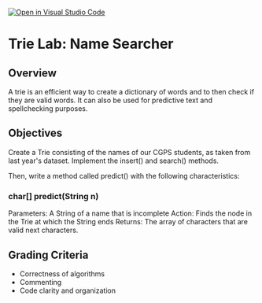 [![Open in Visual Studio Code](https://classroom.github.com/assets/open-in-vscode-718a45dd9cf7e7f842a935f5ebbe5719a5e09af4491e668f4dbf3b35d5cca122.svg)](https://classroom.github.com/online_ide?assignment_repo_id=14079435&assignment_repo_type=AssignmentRepo)
# Trie Lab: Name Searcher

## Overview
A trie is an efficient way to create a dictionary of words and to then check if they are valid words. It can also be used for predictive text and spellchecking purposes. 

## Objectives
Create a Trie consisting of the names of our CGPS students, as taken from last year's dataset. Implement the insert() and search() methods.

Then, write a method called predict() with the following characteristics:

### char[] predict(String n)
Parameters: A String of a name that is incomplete
Action: Finds the node in the Trie at which the String ends
Returns: The array of characters that are valid next characters.

## Grading Criteria
- Correctness of algorithms
- Commenting
- Code clarity and organization
